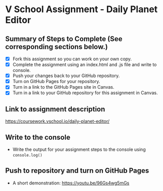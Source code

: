 # V School Assignment - Daily Planet Editor

## Summary of Steps to Complete (See corresponding sections below.)

- [x] Fork this assignment so you can work on your own copy.
- [x] Complete the assignment using an index.html and .js file and write to console.
- [x] Push your changes back to your GitHub repository.
- [x] Turn on GitHub Pages for your repository.
- [x] Turn in a link to the GitHub Pages site in Canvas.
- [x] Turn in a link to your GitHub repository for this assignment in Canvas.

## Link to assignment description
https://coursework.vschool.io/daily-planet-editor/

## Write to the console

* Write the output for your assignment steps to the console using `console.log()`

## Push to repository and turn on GitHub Pages

* A short demonstration: https://youtu.be/96Gs4wg5mGs
